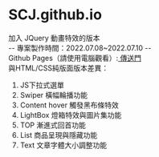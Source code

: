 # SCJ.github.io
加入 JQuery 動畫特效的版本 <br/>
-- 專案製作時間：2022.07.08~2022.07.10 -- <br/>
Github Pages（請使用電腦觀看）:<a href="https://sc1314520.github.io/SCJ.github.io/"> 傳送門 </a><br/>
與HTML/CSS純版面版本差異：<br/>
1. JS下拉式選單 <br/>
2. Swiper 橫幅輪播功能 <br/>
3. Content hover 觸發黑布條特效 <br/>
4. LightBox 燈箱特效與圖片集功能 <br/>
5. TOP 漸進式回首功能 <br/>
6. List 商品呈現與隱藏功能 <br/>
7. Text 文章字體大小調整功能 <br/>

